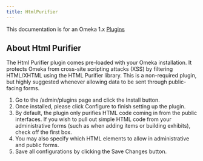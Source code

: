 ```yaml
---
title: HtmlPurifier
---
```

This documentation is for an Omeka 1.x [Plugins](../Plugins_1.md)

About Html Purifier
-------------------------------------------------------------------------------

The Html Purifier plugin comes pre-loaded with your Omeka installation.
It protects Omeka from cross-site scripting attacks (XSS) by filtering
HTML/XHTML using the HTML Purifier library. This is a non-required
plugin, but highly suggested whenever allowing data to be sent through
public-facing forms.

1.  Go to the /admin/plugins page and click the Install button.
2.  Once installed, please click Configure to finish setting up
    the plugin.
3.  By default, the plugin only purifies HTML code coming in from the
    public interfaces. If you wish to pull out simple HTML code from
    your administrative forms (such as when adding items or building
    exhibits), check off the first box.
4.  You may also specify which HTML elements to allow in administrative
    and public forms.
5.  Save all configurations by clicking the Save Changes button.